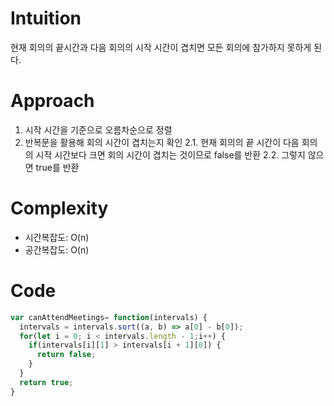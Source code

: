 # Intuition

현재 회의의 끝시간과 다음 회의의 시작 시간이 겹치면 모든 회의에 참가하지 못하게 된다.

# Approach

1. 시작 시간을 기준으로 오름차순으로 정렬
2. 반복문을 활용해 회의 시간이 겹치는지 확인
	2.1. 현재 회의의 끝 시간이 다음 회의의 시작 시간보다 크면 회의 시간이 겹치는 것이므로 false를 반환
	2.2. 그렇지 않으면 true를 반환

# Complexity

- 시간복잡도: O(n)
- 공간복잡도: O(n)

# Code
```js
var canAttendMeetings= function(intervals) {
  intervals = intervals.sort((a, b) => a[0] - b[0]);
  for(let i = 0; i < intervals.length - 1;i++) {
    if(intervals[i][1] > intervals[i + 1][0]) {
      return false;
    }
  }
  return true;
}
```